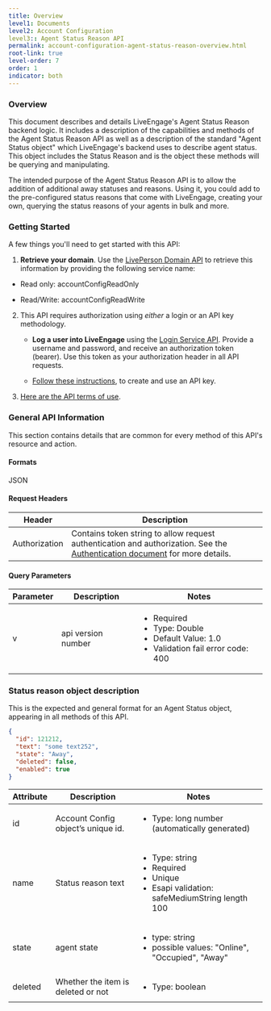 ```yaml
---
title: Overview
level1: Documents
level2: Account Configuration
level3:: Agent Status Reason API
permalink: account-configuration-agent-status-reason-overview.html
root-link: true
level-order: 7
order: 1
indicator: both
---
```


### Overview

This document describes and details LiveEngage's Agent Status Reason backend logic. It includes a description of the capabilities and methods of the Agent Status Reason API as well as a description of the standard "Agent Status object" which LiveEngage's backend uses to describe agent status. This object includes the Status Reason and is the object these methods will be querying and manipulating.

The intended purpose of the Agent Status Reason API is to allow the addition of additional away statuses and reasons. Using it, you could add to the pre-configured status reasons that come with LiveEngage, creating your own, querying the status reasons of your agents in bulk and more.

### Getting Started

A few things you'll need to get started with this API:

1. **Retrieve your domain**. Use the [LivePerson Domain API](https://developers.liveperson.com/agent-domain-domain-api.html) to retrieve this information by providing the following service name:

  * Read only: accountConfigReadOnly

  * Read/Write: accountConfigReadWrite

2. This API requires authorization using _either_ a login or an API key methodology.

    * **Log a user into LiveEngage** using the [Login Service API](https://developers.liveperson.com/login-getting-started.html). Provide a username and password, and receive an authorization token (bearer). Use this token as your authorization header in all API requests.

    * [Follow these instructions](https://developers.liveperson.com/guides-gettingstarted.html), to create and use an API key.

3. [Here are the API terms of use](https://www.liveperson.com/policies/apitou).

### General API Information

This section contains details that are common for every method of this API's resource and action.

#### Formats

JSON

#### Request Headers

| Header | Description |
| --- | --- |
|Authorization |Contains token string to allow request authentication and authorization. See the [Authentication document](https://developers.liveperson.com/guides-authentication-introduction.html) for more details. |

#### Query Parameters

|Parameter | Description | Notes|
|--- | --- | ---|
|v | api version number|<ul><li> Required </li><li>Type: Double </li><li>Default Value: 1.0</li><li> Validation fail error code: 400</li></ul>|

### Status reason object description

This is the expected and general format for an Agent Status object, appearing in all methods of this API.

```json
{
  "id": 121212,
  "text": "some text252",
  "state": "Away",
  "deleted": false,  
  "enabled": true
}
```

|Attribute | Description | Notes|
|--- | --- | ---|
|id | Account Config object’s unique id. | <ul><li>Type: long number (automatically generated)</li></ul>|
|name | Status reason text | <ul><li>Type: string</li><li>Required</li><li>Unique</li><li>Esapi validation: safeMediumString length 100</li></ul>|
|state | agent state | <ul><li>type: string</li><li>possible values: "Online", "Occupied", "Away"</li></ul></li></ul>|
|deleted | Whether the item is deleted or not  | <ul><li>Type: boolean</li></ul>|
